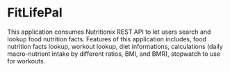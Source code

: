 # FitLifePal
 This application consumes Nutritionix REST API to let users search and lookup food nutrition facts. Features of this application includes, food nutrition facts lookup, workout lookup, diet informations, calculations (daily macro-nutrient intake by different ratios, BMI, and BMR), stopwatch to use for workouts.

